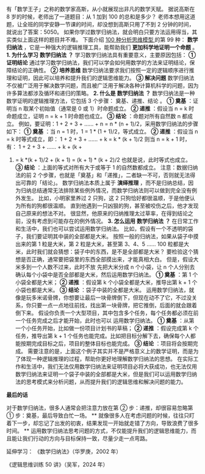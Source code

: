 有「数学王子」之称的数学家高斯，从小就展现出非凡的数学天赋。  据说高斯在 8 岁的时候，老师出了一道题目：从 1 加到 100 的总和是多少？
老师本想用这道题，让全班的同学安静一节课的时间，却没想到高斯只用了不到 2 分钟的时间，就说出了答案：5050。
如果你学过数学归纳法，就会明白只要方法运用得当，其实类似上面这样的题目并不难。  下面介绍  [ 100 种分析思维模型
](https://mp.weixin.qq.com/mp/appmsgalbum?__biz=MzA4ODE2OTIxMw==&action=getalbum&album_id=1701638273011351554#wechat_redirect)
的第 99 种： **数学归纳法** ，它是一种强大的逻辑推理工具，能帮助我们 **更加科学地证明一个命题** 。  **1\. 为什么学习**
**数学归纳法** **？** 学习数学归纳法具有重要意义，主要原因包括：  **① 证明结论**
通过学习数学归纳法，我们可以学会如何用数学的方法来证明结论，保障结论的正确性。  **② 培养思维**
数学归纳法要求我们按照一定的逻辑顺序进行推理和证明，因此可以培养和提升我们的逻辑思维能力。  **③ 解决问题**
数学归纳法不仅被广泛用于解决数学问题，而且被广泛用于解决各种计算机科学的问题，因为许多算法都涉及循环和递归的策略。  **2\. 什么是**
**数学归纳法** **？** 数学归纳法是一种数学证明的逻辑推理方法，它包括 3 个步骤：  奠基、递推、结论  。  **① 奠基** ：证明当 n
取某个初始值（通常是 0 或 1）时命题成立。  **② 递推** ：假设当 n = k 时命题成立，证明 n = k + 1 时命题也成立。  **③
结论** ：命题对所有自然数 n 都成立。  例如，要证明：1 + 2 + 3 + …… + n = n * (n + 1)/2，采用数学归纳法的步骤如下：
**① 奠基** ：当 n = 1 时，1 = 1 * (1 + 1)/2，等式成立。  **② 递推** ：假设当 n = k 时等式成立，即：  1 +
2 + 3 + …… + k = k * (k + 1)/2  则当 n = k + 1 时，有：  1 + 2 + 3 + …… + k + (k +
1) = k *(k + 1)/2 + (k + 1) = (k + 1) * (k + 2)/2  也就是说，此时等式也成立。  **③ 结论**
：上面的等式对所有大于或等于 1 的自然数都成立。  注意：数据归纳法的前 2
个步骤，也就是「奠基」和「递推」，二者缺一不可，否则就无法得出可靠的「结论」。  数学归纳法本质上属于 **演绎推理**
，而不是归纳总结，因为归纳总结通常无法排除某些例外情况，而数学归纳法则可以做到完全没有例外发生。  比如，小明家里养过 2 只狗，这 2
只狗恰好都很温顺，于是他便认为所有的狗都很温顺。  直到他遇到一只凶狠的狗，甚至被咬伤之后，他才发现自己原来的想法不对。
很显然，他原来的归纳推理太过草率，在得到结论之前，没有考虑到可能存在的例外情况。  **3\. 怎么运用** **数学归纳法** **？**
在日常工作和生活中，我们也可以尝试运用数学归纳法。  比如，假设有一个不透明的袋子，我们要证明其中装的全部都是大米。
按照一般的归纳法，如果从袋子中摸出来的第 1 粒是大米，第 2 粒是大米，甚至第 3、4、5 …… 100
粒都是大米，此时我们就会猜想：袋子中的东西，是不是全部都是大米？  要检验这个猜想是否正确，通常要把袋里的东西全部摸出来，才能真相大白。
但是，假设大米多到一个人数不过来，此时不放  先把大米分成 n 个小袋，让 n 个人分别去确认每个小袋中是否全部都是大米，然后运用数学归纳法。  **①
奠基** ：第 1 个小袋全都是大米；  **② 递推** ：假设第 k 个小袋全都是大米，推导出第 k + 1 个小袋也都是大米。  **③ 结论**
：袋子中装的全都是大米。
运用数学归纳法，就像是玩多米诺骨牌，你想要让最后一块骨牌倒下，但现在动不了它，不过没关系，你只要一点一点地往前找，找出第一块骨牌，把它推倒，后面的就会跟着倒下来。
假设你负责一个大型项目，其中包含多个任务，每个任务都必须在前一个任务完成之后才能开始，此时也可以  运用数学归纳法。  **① 奠基**
：从第一个小任务开始，比如做一份项目计划书的草稿；  **② 递推** ：假设完成第 k 个任务，推导出第 k + 1
个任务也能完成。比如把目标分解下去，确保每个人都能按期完成目标之后，项目的整体目标也能完成。  **③ 结论** ：项目将会按期完成。
需要注意的是，上面这个例子其实并不是严格意义上的数学证明，而是为了体现一种逻辑推理的过程，帮助你更好地理解数学归纳法的思想。
在实际工作和生活中，我们无法仅用数学归纳法来证明项目必将大获成功，也无法仅用数学归纳法来证明一个袋子中装的全部都是大米，但是我们可以运用数学归纳法的思考模式来分析问题，从而提升我们的逻辑思维和解决问题的能力。

**最后的话** 

对于数学归纳法，很多人通常会把注意力放在第 ② 步：递推，却很容易忽略第 ① 步：奠基，最后导致白忙一场。  **
就像很多人在考虑问题的时候，往往只盯着下一步，却忘记了出发的初衷，结果发现一开始就走错了方向，导致浪费了很多时间。  **
运用数学归纳法思考问题的方式，不仅能提升我们的逻辑思维能力，而且能让我们行动的方向与目标保持一致，尽量少走一点弯路。  

延伸学习：
《数学归纳法》（华罗庚，2002 年）  

《逻辑思维训练 50 讲》（吴军，2024 年） 